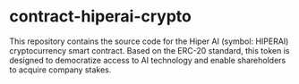 # contract-hiperai-crypto
This repository contains the source code for the Hiper AI (symbol: HIPERAI) cryptocurrency smart contract. Based on the ERC-20 standard, this token is designed to democratize access to AI technology and enable shareholders to acquire company stakes.
